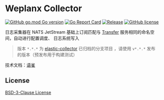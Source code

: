 # Weplanx Collector

[![GitHub go.mod Go version](https://img.shields.io/github/go-mod/go-version/weplanx/collector?style=flat-square)](https://github.com/weplanx/collector)
[![Go Report Card](https://goreportcard.com/badge/github.com/weplanx/collector?style=flat-square)](https://goreportcard.com/report/github.com/weplanx/collector)
[![Release](https://img.shields.io/github/v/release/weplanx/collector.svg?style=flat-square)](https://github.com/weplanx/collector)
[![GitHub license](https://img.shields.io/github/license/weplanx/collector?style=flat-square)](https://raw.githubusercontent.com/weplanx/collector/main/LICENSE)

日志采集器在 NATS JetStream 基础上订阅匹配与 [Transfer](https://github.com/weplanx/transfer) 服务相同的命名空间，自动进行配置调度、 日志系统写入

> 版本 `*.*.*` 为 [elastic-collector](https://github.com/weplanx/collector/tree/elastic-collector) 已归档的分支项目
> ，请使用 `v*.*.*` 发布的版本（预发布用于构建测试）

技术文档：[语雀](https://www.yuque.com/kainonly/weplanx/qfuiwy)

## License

[BSD-3-Clause License](https://github.com/weplanx/collector/blob/main/LICENSE)